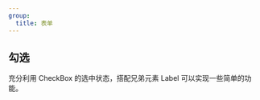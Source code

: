 ```yaml
---
group:
  title: 表单
---
```


## 勾选

充分利用 CheckBox 的选中状态，搭配兄弟元素 Label 可以实现一些简单的功能。

<code src="./index.tsx" iframe></code>
